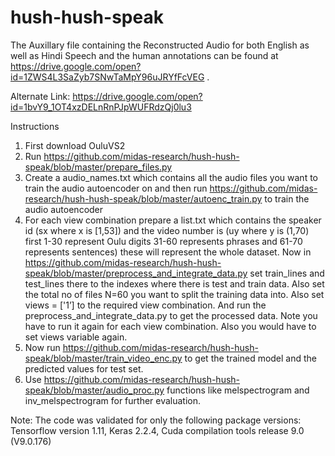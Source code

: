 # hush-hush-speak



The Auxillary file containing the Reconstructed Audio for both English as well as Hindi Speech and the human annotations can be found at https://drive.google.com/open?id=1ZWS4L3SaZyb7SNwTaMpY96uJRYfFcVEG .

Alternate Link: https://drive.google.com/open?id=1bvY9_1OT4xzDELnRnPJpWUFRdzQj0lu3



Instructions

1. First  download OuluVS2 
2. Run https://github.com/midas-research/hush-hush-speak/blob/master/prepare_files.py
3. Create a audio_names.txt which contains all the audio files you want to train the audio autoencoder on and then run  https://github.com/midas-research/hush-hush-speak/blob/master/autoenc_train.py to train the audio autoencoder
4. For each view combination prepare a list.txt which contains the speaker id (sx where x is [1,53])  and the video number is (uy where y is (1,70) first 1-30 represent Oulu digits 31-60 represents phrases and 61-70 represents sentences) these will represent the whole dataset. Now in https://github.com/midas-research/hush-hush-speak/blob/master/preprocess_and_integrate_data.py set train_lines and test_lines there to the indexes where there is test and train data. Also set the  total no of files N=60 you want to split the training data into. Also set views = ['1’] to the required view combination. And run the preprocess_and_integrate_data.py to get the processed data. Note you have to run it again for each view combination. Also you would have to set views variable again. 
5.  Now run https://github.com/midas-research/hush-hush-speak/blob/master/train_video_enc.py to get the trained model and the predicted values for test set. 
6. Use https://github.com/midas-research/hush-hush-speak/blob/master/audio_proc.py  functions like melspectrogram and inv_melspectrogram  for further evaluation. 


Note: The code was validated for only the following package versions:
Tensorflow version 1.11, Keras 2.2.4,   Cuda compilation tools release 9.0 (V9.0.176)

